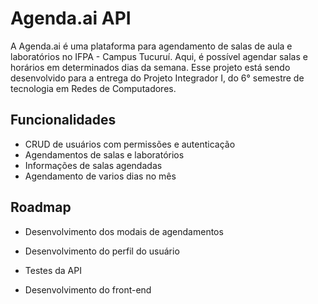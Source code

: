 
# Agenda.ai API

A Agenda.ai é uma plataforma para agendamento de salas de aula e laboratórios no IFPA - Campus Tucuruí. Aqui, é possível agendar salas e horários em determinados dias da semana. Esse projeto está sendo desenvolvido para a entrega do Projeto Integrador I, do 6° semestre de tecnologia em Redes de Computadores.

## Funcionalidades

- CRUD de usuários com permissões e autenticação
- Agendamentos de salas e laboratórios
- Informações de salas agendadas
- Agendamento de varios dias no mês


## Roadmap

- Desenvolvimento dos modais de agendamentos
- Desenvolvimento do perfil do usuário

- Testes da API
- Desenvolvimento do front-end

